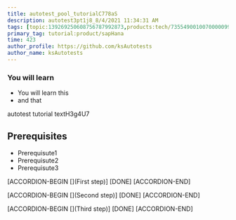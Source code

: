 ```yaml
---
title: autotest_pool_tutorialC778aS
description: autotest3pt1j8_8/4/2021 11:34:31 AM
tags: [topic:139269250608756787992873,products:tech/73554900100700000996,tutorial:experience/advanced]
primary_tag: tutorial:product/sapHana
time: 423
author_profile: https://github.com/ksAutotests
author_name: ksAutotests
---
```

### You will learn
- You will learn this
- and that

autotest tutorial textH3g4U7

## Prerequisites
- Prerequisute1
- Prerequisute2
- Prerequisute3

[ACCORDION-BEGIN [](First step)]
[DONE]
[ACCORDION-END]

[ACCORDION-BEGIN [](Second step)]
[DONE]
[ACCORDION-END]

[ACCORDION-BEGIN [](Third step)]
[DONE]
[ACCORDION-END]


